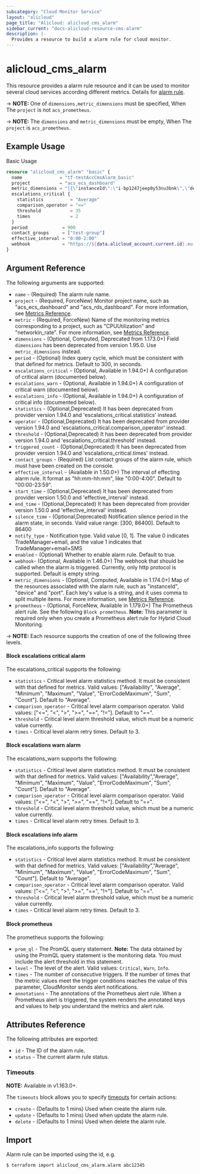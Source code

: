 ```yaml
---
subcategory: "Cloud Monitor Service"
layout: "alicloud"
page_title: "Alicloud: alicloud_cms_alarm"
sidebar_current: "docs-alicloud-resource-cms-alarm"
description: |-
  Provides a resource to build a alarm rule for cloud monitor.
---
```


# alicloud\_cms\_alarm

This resource provides a alarm rule resource and it can be used to monitor several cloud services according different metrics.
Details for [alarm rule](https://www.alibabacloud.com/help/doc-detail/28608.htm).

-> **NOTE:** One of `dimensions,metric_dimensions` must be specified, When The `project` is not `acs_prometheus`.

-> **NOTE:** The `dimensions` and `metric_dimensions` must be empty, When The `project` is `acs_prometheus`.

## Example Usage

Basic Usage

```terraform 
resource "alicloud_cms_alarm" "basic" {
  name              = "tf-testAccCmsAlarm_basic"
  project           = "acs_ecs_dashboard"
  metric_dimensions = "[{\"instanceId\":\"i-bp1247jeep0y53nu3bnk\",\"device\":\"/dev/vda1\"},{\"instanceId\":\"i-bp11gdcik8z6dl5jm84p\",\"device\":\"/dev/vdb1\"}]"
  escalations_critical {
    statistics          = "Average"
    comparison_operator = "<="
    threshold           = 35
    times               = 2
  }
  period             = 900
  contact_groups     = ["test-group"]
  effective_interval = "0:00-2:00"
  webhook            = "https://${data.alicloud_account.current.id}.eu-central-1.fc.aliyuncs.com/2016-08-15/proxy/Terraform/AlarmEndpointMock/"
}
```

## Argument Reference

The following arguments are supported:

* `name` - (Required) The alarm rule name.
* `project` - (Required, ForceNew) Monitor project name, such as "acs_ecs_dashboard" and "acs_rds_dashboard". For more information, see [Metrics Reference](https://www.alibabacloud.com/help/doc-detail/28619.htm).
* `metric` - (Required, ForceNew) Name of the monitoring metrics corresponding to a project, such as "CPUUtilization" and "networkin_rate". For more information, see [Metrics Reference](https://www.alibabacloud.com/help/doc-detail/28619.htm).
* `dimensions` - (Optional, Computed, Deprecated from 1.173.0+) Field `dimensions` has been deprecated from version 1.95.0. Use `metric_dimensions` instead.
* `period` - (Optional) Index query cycle, which must be consistent with that defined for metrics. Default to 300, in seconds.
* `escalations_critical` - (Optional, Available in 1.94.0+) A configuration of critical alarm (documented below).
* `escalations_warn` - (Optional, Available in 1.94.0+) A configuration of critical warn (documented below).
* `escalations_info` - (Optional, Available in 1.94.0+) A configuration of critical info (documented below).
* `statistics` - (Optional,Deprecated) It has been deprecated from provider version 1.94.0 and 'escalations_critical.statistics' instead.
* `operator` - (Optional,Deprecated) It has been deprecated from provider version 1.94.0 and 'escalations_critical.comparison_operator' instead.
* `threshold` - (Optional,Deprecated) It has been deprecated from provider version 1.94.0 and 'escalations_critical.threshold' instead.
* `triggered_count` - (Optional,Deprecated) It has been deprecated from provider version 1.94.0 and 'escalations_critical.times' instead.
* `contact_groups` - (Required) List contact groups of the alarm rule, which must have been created on the console.
* `effective_interval` - (Available in 1.50.0+) The interval of effecting alarm rule. It format as "hh:mm-hh:mm", like "0:00-4:00". Default to "00:00-23:59".
* `start_time` - (Optional,Deprecated) It has been deprecated from provider version 1.50.0 and 'effective_interval' instead.
* `end_time` - (Optional,Deprecated) It has been deprecated from provider version 1.50.0 and 'effective_interval' instead.
* `silence_time` - (Optional,Deprecated) Notification silence period in the alarm state, in seconds. Valid value range: [300, 86400]. Default to 86400
* `notify_type` - Notification type. Valid value [0, 1]. The value 0 indicates TradeManager+email, and the value 1 indicates that TradeManager+email+SMS
* `enabled` - (Optional) Whether to enable alarm rule. Default to true.
* `webhook`- (Optional, Available in 1.46.0+) The webhook that should be called when the alarm is triggered. Currently, only http protocol is supported. Default is empty string.
* `metric_dimensions` - (Optional, Computed, Available in 1.174.0+) Map of the resources associated with the alarm rule, such as "instanceId", "device" and "port". Each key's value is a string, and it uses comma to split multiple items. For more information, see [Metrics Reference](https://www.alibabacloud.com/help/doc-detail/28619.htm).
* `prometheus` - (Optional, ForceNew, Available in 1.179.0+) The Prometheus alert rule. See the following `Block prometheus`. **Note:** This parameter is required only when you create a Prometheus alert rule for Hybrid Cloud Monitoring.

-> **NOTE:** Each resource supports the creation of one of the following three levels.

#### Block escalations critical alarm

The escalations_critical supports the following:

* `statistics` - Critical level alarm statistics method. It must be consistent with that defined for metrics. Valid values: ["Availability", "Average", "Minimum", "Maximum", "Value", "ErrorCodeMaximum", "Sum", "Count"]. Default to "Average".
* `comparison_operator` - Critical level alarm comparison operator. Valid values: ["<=", "<", ">", ">=", "==", "!="]. Default to "==".
* `threshold` - Critical level alarm threshold value, which must be a numeric value currently.
* `times` - Critical level alarm retry times. Default to 3.

#### Block escalations warn alarm

The escalations_warn supports the following:

* `statistics` - Critical level alarm statistics method. It must be consistent with that defined for metrics. Valid values: ["Availability","Average", "Minimum", "Maximum", "Value", "ErrorCodeMaximum", "Sum", "Count"]. Default to "Average".
* `comparison_operator` - Critical level alarm comparison operator. Valid values: ["<=", "<", ">", ">=", "==", "!="]. Default to "==".
* `threshold` - Critical level alarm threshold value, which must be a numeric value currently.
* `times` - Critical level alarm retry times. Default to 3.

#### Block escalations info alarm

The escalations_info supports the following:

* `statistics` - Critical level alarm statistics method. It must be consistent with that defined for metrics. Valid values: ["Availability","Average", "Minimum", "Maximum", "Value", "ErrorCodeMaximum", "Sum", "Count"]. Default to "Average".
* `comparison_operator` - Critical level alarm comparison operator. Valid values: ["<=", "<", ">", ">=", "==", "!="]. Default to "==".
* `threshold` - Critical level alarm threshold value, which must be a numeric value currently.
* `times` - Critical level alarm retry times. Default to 3.

#### Block prometheus

The prometheus supports the following:

* `prom_ql` - The PromQL query statement. **Note:** The data obtained by using the PromQL query statement is the monitoring data. You must include the alert threshold in this statement.
* `level` - The level of the alert. Valid values: `Critical`, `Warn`, `Info`.
* `times` - The number of consecutive triggers. If the number of times that the metric values meet the trigger conditions reaches the value of this parameter, CloudMonitor sends alert notifications.
* `annotations` - The annotations of the Prometheus alert rule. When a Prometheus alert is triggered, the system renders the annotated keys and values to help you understand the metrics and alert rule.


## Attributes Reference

The following attributes are exported:

* `id` - The ID of the alarm rule.
* `status` - The current alarm rule status.

### Timeouts

**NOTE:** Available in v1.163.0+.

The `timeouts` block allows you to specify [timeouts](https://www.terraform.io/docs/configuration-0-11/resources.html#timeouts) for certain actions:

* `create` - (Defaults to 1 mins) Used when create the alarm rule.
* `update` - (Defaults to 1 mins) Used when update the alarm rule.
* `delete` - (Defaults to 1 mins) Used when delete the alarm rule.

## Import

Alarm rule can be imported using the id, e.g.

```
$ terraform import alicloud_cms_alarm.alarm abc12345
```
